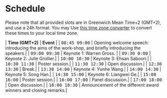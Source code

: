
# Schedule

Please note that all provided slots are in Greenwich Mean Time+2 (GMT+2), and use a 24h format. You may Use [this time zone converter](https://www.thetimezoneconverter.com) to convert these times to your local time zone.



| **Time (GMT+2)**                                          | **Event**                   |
| <span style="font-family: monospace;">08:45 09:00</span> | Opening welcome speech:  introducing the aims of the work-shop, and briefly introducing the speakers.|
| <span style="font-family: monospace;">09:00 09:30</span> | Keynote 1: Warren  Gross. |
| <span style="font-family: monospace;">09:30 0:00</span>  | Keynote 2: Julie Grollier.|
| <span style="font-family: monospace;">10:00 10:30</span> | Keynote 3: Ehsan Saboori.|
| <span style="font-family: monospace;">10:30 11:30</span> | Poster session.|
| <span style="font-family: monospace;">11:30 12:30</span> | Open discussion.|
| <span style="font-family: monospace;">12:30 13:30</span> | Break.|
| <span style="font-family: monospace;">13:30 14:00</span> | Keynote 4: Yunhe Wang.|
| <span style="font-family: monospace;">14:00 14:30</span> | Keynote 5: Song Han.|
| <span style="font-family: monospace;">14:30 15:00</span> | Keynote 6: Liangwei Ge.|
| <span style="font-family: monospace;">15:00 16:00</span> | Poster session.|
| <span style="font-family: monospace;">16:00 17:00</span> | Panel discussion.|
| <span style="font-family: monospace;">17:00 18:00</span> | Open discussion.|
| <span style="font-family: monospace;">18:00 18:30</span> | Announcement  of  the  different  award  winners and closing remarks.|
